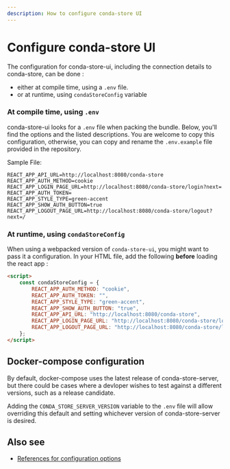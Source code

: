 ```yaml
---
description: How to configure conda-store UI
---
```


# Configure conda-store UI

The configuration for conda-store-ui, including the connection details to conda-store, can be done :
- either at compile time, using a `.env` file.
- or at runtime, using `condaStoreConfig` variable

### At compile time, using `.env`

conda-store-ui looks for a `.env` file when packing the bundle.
Below, you'll find the options and the listed descriptions. You are welcome to copy this configuration, otherwise, you can copy and rename the `.env.example` file provided in the repository.

Sample File:

```.env
REACT_APP_API_URL=http://localhost:8080/conda-store
REACT_APP_AUTH_METHOD=cookie
REACT_APP_LOGIN_PAGE_URL=http://localhost:8080/conda-store/login?next=
REACT_APP_AUTH_TOKEN=
REACT_APP_STYLE_TYPE=green-accent
REACT_APP_SHOW_AUTH_BUTTON=true
REACT_APP_LOGOUT_PAGE_URL=http://localhost:8080/conda-store/logout?next=/
```

### At runtime, using `condaStoreConfig`

When using a webpacked version of `conda-store-ui`, you might want to pass it a configuration.
In your HTML file, add the following **before** loading the react app :

```html
<script>
    const condaStoreConfig = {
        REACT_APP_AUTH_METHOD: "cookie",
        REACT_APP_AUTH_TOKEN: "",
        REACT_APP_STYLE_TYPE: "green-accent",
        REACT_APP_SHOW_AUTH_BUTTON: "true",
        REACT_APP_API_URL: "http://localhost:8080/conda-store",
        REACT_APP_LOGIN_PAGE_URL: "http://localhost:8080/conda-store/login?next=",
        REACT_APP_LOGOUT_PAGE_URL: "http://localhost:8080/conda-store/logout?next=/",
    };
</script>
```

## Docker-compose configuration

By default, docker-compose uses the latest release of conda-store-server, but there could be cases where a devloper wishes to test against a different versions, such as a release candidate.

Adding the `CONDA_STORE_SERVER_VERSION` variable to the `.env` file will allow overriding this default and setting whichever version of conda-store-server is desired.

## Also see

* [References for configuration options](../references/config-options.md)
